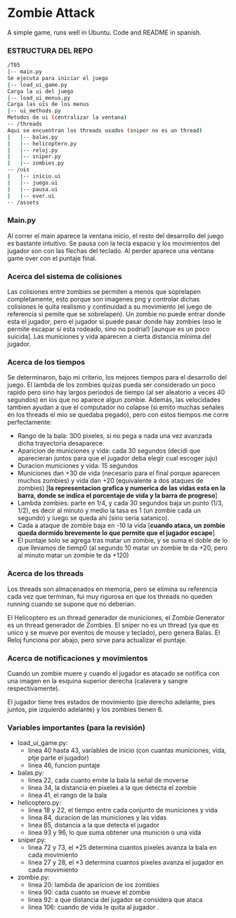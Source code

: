 # Zombie Attack

A simple game, runs well in Ubuntu. Code and README in spanish. 

### ESTRUCTURA DEL REPO
```sh
/T05
|-- main.py                     
Se ejecuta para iniciar el juego
|-- load_ui_game.py
Carga la ui del juego
|-- load_ui_menus.py
Carga las uis de los menus
|-- ui_methods.py
Metodos de ui (centralizar la ventana)
-- /threads                     
Aqui se encuentran los threads usados (sniper no es un thread)
|   |-- balas.py
|   |-- helicoptero.py
|   |-- reloj.py
|   |-- sniper.py
|   |-- zombies.py
-- /uis  
|   |-- inicio.ui
|   |-- juego.ui
|   |-- pausa.ui
|   |-- over.ui 
-- /assets      
```

### Main.py

Al correr el main aparece la ventana inicio, el resto del desarrollo del juego es bastante intuitivo. Se pausa con la tecla espacio y los movimientos del jugador son con las flechas del teclado. Al perder aparece una ventana game over con el puntaje final.


### Acerca del sistema de colisiones

Las colisiones entre zombies se permiten a menos que soprelapen completamente, esto porque son imagenes png y controlar dichas colisiones le quita realismo y continuidad a su movimiento (el juego de referencia si pemite que se sobrelapen). Un zombie no puede entrar donde esta el jugador, pero el jugador si puede pasar donde hay zombies (eso le permite escapar si esta rodeado, sino no podría!) [aunque es un poco suicida]. Las municiones y vida aparecen a cierta distancia mínima del jugador. 

### Acerca de los tiempos

Se determinaron, bajo mi criterio, los mejores tiempos para el desarrollo del juego. El lambda de los zombies quizas pueda ser considerado un poco rapido pero sino hay largos periodos de tiempo (al ser aleatorio a veces 40 segundos) en los que no aparece algun zombie. Además, las velocidades tambien ayudan a que el computador no colapse (si emito muchas señales en los threads el mio se quedaba pegado), pero con estos tiempos me corre perfectamente:

- Rango de la bala: 300 pixeles, si no pega a nada una vez avanzada dicha trayectoria desaparece. 
- Aparicion de municiones y vida: cada 30 segundos (decidi que aparecieran juntos para que el jugador deba elegir cual escoger juju)
- Duracion municiones y vida: 15 segundos
- Municiones dan +30 de vida (necesario para el final porque aparecen muchos zombies) y vida dan +20 (equivalente a dos ataques de zombies) [**la representacion grafica y numerica de las vidas esta en la barra, donde se indica el porcentaje de vida y la barra de progreso**]
- Lambda zombies: parte en 1/4, y cada 30 segundos baja un punto (1/3, 1/2), es decir al minuto y medio la tasa es 1 (un zombie cada un segundo) y luego se queda ahi (sino seria satanico). 
- Cada a ataque de zombie baja en -10 la vida [**cuando ataca, un zombie queda dormido brevemente lo que permite que el jugador escape**] 
- El puntaje solo se agrega tras matar un zombie, y se suma el doble de lo que llevamos de tiemp0 (al segundo 10 matar un zombie te da +20, pero al minuto matar un zombie te da +120)

### Acerca de los threads

Los threads son almacenados en memoria, pero se elimina su referencia cada vez que terminan, fui muy rigurosa en que los threads no queden running cuando se supone que no deberian. 

El Helicoptero es un thread generador de municiones, el Zombie Generator es un thread generador de Zombies. El sniper no es un thread (ya que es unico y se mueve por eventos de mouse y teclado), pero genera Balas. El Reloj funciona por abajo, pero sirve para actualizar el puntaje.

### Acerca de notificaciones y movimientos

Cuando un zombie muere y cuando el jugador es atacado se notifica con una imagen en la esquina superior derecha (calavera y sangre respectivamente).

El jugador tiene tres estados de movimiento (pie derecho adelante, pies juntos, pie izquierdo adelante) y los zombies tienen 6. 

### Variables importantes (para la revisión)
- load_ui_game.py:
    - linea 40 hasta 43, variables de inicio (con cuantas municiones, vida, ptje parte el jugador)
    - linea 46, funcion puntaje
- balas.py:
    - linea 22, cada cuanto emite la bala la señal de moverse
    - linea 34, la distancia en pixeles a la que detecta el zombie
    - linea 41, el rango de la bala
- helicoptero.py:
    - linea 18 y 22, el tiempo entre cada conjunto de municiones y vida
    - linea 84, duracion de las municiones y las vidas
    - linea 85, distancia a la que detecta el jugador
    - linea 93 y 96, lo que suma obtener una municion o una vida
- sniper.py:
    - linea 72 y 73, el *25 determina cuantos pixeles avanza la bala en cada movimiento
    - linea 27 y 28, el *3 determina cuantos pixeles avanza el jugador en cada movimiento
- zombie.py:
    - linea 20: lambda de aparicion de los zombies 
    - linea 90: cada cuanto se mueve el zombie
    - linea 92: a que distancia del jugador se considera que ataca
    - linea 106: cuando de vida le quita al jugador
. 


